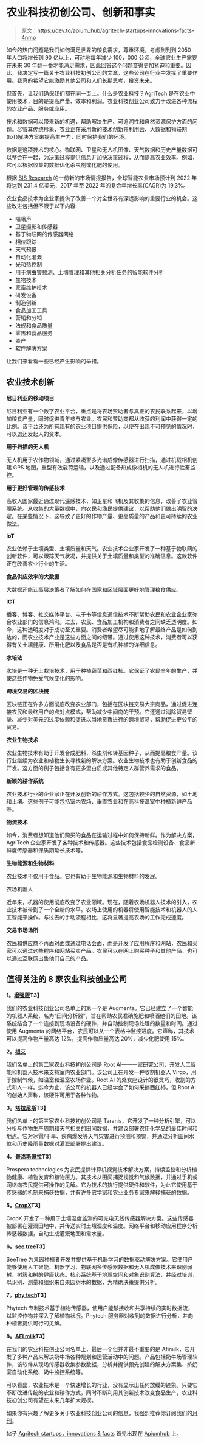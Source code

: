 # 农业科技初创公司、创新和事实

> 原文：<https://dev.to/apium_hub/agritech-startups-innovations-facts-4nmo>

如今的热门问题是我们如何满足世界的粮食需求，尊重环境，考虑到到到 2050 年人口将增长到 90 亿以上，可耕地每年减少 100，000 公顷，全球农业生产需要在未来 30 年翻一番才能满足需求，因此回答这个问题变得更加紧迫和重要。因此，我决定写一篇关于农业科技初创公司的文章，这些公司在行业中发挥了重要作用。我真的希望它能激励其他公司和人们长期思考，投资未来。

但首先，让我们确保我们都在同一页上。什么是农业科技？AgriTech 是在农业中使用技术，目的是提高产量、效率和利润。农业科技创业公司致力于改进各种流程的农业产品、服务或应用。

技术和数据可以带来新的机遇，帮助解决生产、可追溯性和自然资源保护方面的问题。尽管其传统形象，农业正在采用新的[技术创新](https://apiumhub.com/tech-blog-barcelona/disruptive-technology-innovations/)并利用云、大数据和物联网(IoT)解决方案来提高生产力，同时保护我们的环境。

数据是这项技术的核心。物联网、卫星和无人机图像、天气数据和历史产量数据可以整合在一起，为决策过程提供信息并加快决策过程，从而提高农业效率。例如，它可以根据收集的数据优化杀虫剂或化肥的使用。

根据 [BIS Research](https://blog.marketresearch.com/smart-farming-the-future-of-agriculture-technology) 的一份新的市场情报报告，全球智能农业市场预计到 2022 年将达到 231.4 亿美元，2017 年至 2022 年的复合年增长率(CAGR)为 19.3%。

农业食品技术为企业家提供了改善一个对全世界有深远影响的重要行业的机会。这些改进包括但不限于以下内容:

*   嗡嗡声
*   卫星摄影和传感器
*   基于物联网的传感器网络
*   相位跟踪
*   天气预报
*   自动化灌溉
*   光和热控制
*   用于病虫害预测、土壤管理和其他相关分析任务的智能软件分析
*   生物技术
*   家畜维护技术
*   研发设备
*   制造创新
*   食品加工工具
*   营销和分销
*   法规和食品质量
*   零售和食品服务
*   资产
*   软件解决方案

让我们来看看一些已经产生影响的举措。

## 农业技术创新

**尼日利亚的移动项目**

尼日利亚有一个数字农业平台，重点是将农场赞助者与真正的农民联系起来，以增加粮食产量，同时促进青年参与农业。农民和赞助商都从收获的利润中获得一定的比例。该平台还为所有现有的农业项目提供保险，以便在出现不可预见的情况时，可以退还发起人的资本。

**用于扫描的无人机**

无人机用于农作物领域，通过紧凑型多光谱成像传感器进行扫描，通过机载相机创建 GPS 地图，重型有效载荷运输，以及通过配备热成像相机的无人机进行牲畜监控。

**用于更好管理的传感技术**

高收入国家最近通过现代遥感技术，如卫星和飞机及其收集的信息，改善了农业管理系统。从收集的大量数据中，向农民和渔民提供建议，以帮助他们做出明智的决定。在某些情况下，这导致了更好的作物产量、更高质量的产品和更可持续的农业做法。

**IoT**

农业依赖于土壤类型、土壤质量和天气。农业技术企业家开发了一种基于物联网的创新软件，可以跟踪天气状况，并提供关于土壤质量和类型的准确信息。这款软件正在改善农业行业的生活。

**食品供应效率的大数据**

大数据还能让高层决策者了解如何在国家和区域层面更好地管理粮食供应。

**ICT**

播客、博客、社交媒体平台、电子书等信息通信技术不断帮助农民和农业企业家弥合农业部门的信息鸿沟。过去，农民、食品加工机构和消费者之间缺乏透明度。如今，这种透明度对于成功至关重要。消费者希望尽可能多地了解最终产品是如何到达的，而农业技术产业是这些方面之间的纽带。通过使用这种技术，消费者可以获得有关土壤健康、所用化肥以及食品是否是有机种植的详细信息。

**水培法**

水培是一种无土栽培技术，用于种植蔬菜和西红柿。它保证了农民全年的生产，并使这些作物免受气候变化的影响。

**跨境交易的区块链**

区块链正在许多方面彻底改变农业部门，包括在区块链交易大宗商品，通过促进连接农民和最终用户的点对点模式，帮助减少中间商的干预。它还通过消除贸易壁垒、减少对美元的过度依赖和促进以当地货币进行的跨境贸易，帮助促进更公平的贸易。

**农业生物技术**

农业生物技术有助于开发合成肥料、杀虫剂和转基因种子，从而提高粮食产量。该行业继续为农业和植物生长寻找新的解决方案。农业生物技术也有助于创新食品的开发。这方面的例子包括含有更多蛋白质或其他特定人群营养需求的食品。

**新颖的耕作系统**

农业技术行业的企业家正在开发创新的耕作方式。这包括较少的自然资源，如土地和土壤。这些例子可能包括室内农场、垂直农业和在高科技温室中种植新鲜产品等。

**物流技术**

如今，消费者想知道他们购买的食品在运输过程中如何保持新鲜。作为解决方案，AgriTech 企业家开发了各种技术和传感器。这些技术包括食品检测设备、食品新鲜度传感器和保质期延长技术等。

**生物能源和生物材料**

农业技术不仅用于食品。它也有助于生物能源和生物材料的发展。

农场机器人

近年来，机器的使用彻底改变了农业领域。现在，随着农场机器人技术的引入，农业技术被带到了一个全新的水平。农场上使用的机器将使用智能技术和机器人的人工智能来操作。与过去的手动流程相比，这将显著提高农场的工作完成速度。

**交易市场场所**

农民和供应商不再面对面或通过电话会面，而是开发了应用程序和网站，农民和买家可以通过这些程序和网站买卖产品。农民可以在网上购买种子和其他产品，也可以通过互联网出售他们自己的产品。

## 值得关注的 8 家农业科技创业公司

**1。[增强版](https://www.augmenta.ag)T3】**

我们的农业科技创业公司名单上的第一个是 Augmenta。它已经建立了一个智能的机器人系统，名为“田间分析器”，旨在帮助农民准确施肥和喷洒他们的田地。该系统结合了一个连接到现场设备的硬件，并自动控制现场处理的数量和时间。通过使用 Augmenta 的网络平台，农民可以从一个表格中监控进度。它声称，其技术可以提高作物产量高达 12%，提高作物质量高达 20%，减少化肥使用 15%。

**2。[根艾](https://root-ai.com)**

我们名单上的第二家农业科技初创公司是 Root AI——一家研究公司，开发人工智能和机器人技术来支持室内农业部门。该公司正在开发一种收割机器人 Virgo，用于控制气候，如温室和温室农场作业。Root AI 的处女座设计的很灵巧，收割的方式和人一样。迄今为止，该公司的机器人已经学会了如何采摘西红柿，但 Root AI 的创始人声称，该硬件可用于各种作物。

**3。[塔拉尼斯](http://www.taranis.ag)T3】**

我们名单上的第三家农业科技初创公司是 Taranis，它开发了一种分析引擎，可以分析与作物生产周期和天气相关的田间数据，并建议部署农用化学品的最佳时间和地点。它对冰雹/干旱、疾病爆发等天气灾害进行预测和预警，并通过分析田间水位和历史降雨量数据对灌溉部署提出建议。

**4。[普洛斯佩拉](https://www.prospera.ag)T3】**

Prospera technologies 为农民提供计算机视觉技术解决方案，持续监控和分析植物健康、植物发育和植物压力。其技术从田间捕捉视觉和气候数据，并通过手机或网络向农民提供可操作的见解。它为技术的执行提供硬件和软件，为此它使用基于传感器的机制来捕获数据，并有许多农学家和农业业务专家来解释捕获的数据。

**5。[CropX](https://www.cropx.com)T3】**

CropX 开发了一种用于土壤湿度监测的可充电无线传感器解决方案。这些传感器被部署在灌溉田地中，并传送实时土壤湿度和温度。网络平台和移动应用程序分析传感器数据，自动生成灌溉地图和需水量。

**6。[see tree](https://www.seetree.ai)T3】**

SeeTree 为果园种植者开发并提供基于机器学习的数据驱动解决方案。它使用户能够使用人工智能、机器学习、物联网多传感器数据和无人机成像技术来识别弱树、树簇和树的健康状态。核心系统基于地理空间和对象识别算法，并经过培训，以识别、测量和组织来自果园树木的数据，为精确决策提供分析。

**7。[phy tech](https://www.phytech.com)T3】**

Phytech 专利技术基于植物传感器，使用户能够接收和共享持续的实时数据流，以监控作物并深入了解植物状况。Phytech 服务器对收到的数据进行分析，并向种植者提供可行的见解。

**8。[AFI milk](https://www.afimilk.com)T3】**

在我们的农业科技创业公司名单上，最后一个但并非最不重要的是 Afimilk，它开发了多种产品来解决奶牛场各种规划和运营活动中的问题。产品包括奶牛场管理软件，该软件从现场传感器收集参数数据，分析并提供预先创建的解决方案集、挤奶室自动化系统、奶牛监控系统等。

可以看出，农业技术是一个快速增长的行业，没有显示出任何放缓的迹象。只要它不断改进传统的农业和耕作方式，同时不断利用其创新技术改变食品生产，农业科技初创公司有望在未来几年扩大规模。

如果你有兴趣了解更多关于农业科技创业公司的信息，我强烈推荐你订阅我们的[月刊](http://eepurl.com/cC96MY)。

帖子 [Agritech startups，innovations & facts](https://apiumhub.com/tech-blog-barcelona/agritech-startups-innovations-facts/) 首先出现在 [Apiumhub](https://apiumhub.com) 上。